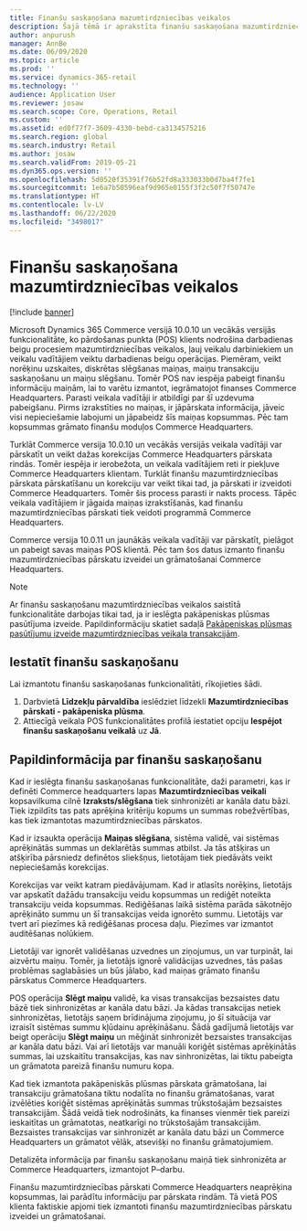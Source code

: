 ```yaml
---
title: Finanšu saskaņošana mazumtirdzniecības veikalos
description: Šajā tēmā ir aprakstīta finanšu saskaņošana mazumtirdzniecības veikalos POS programmatūrai Microsoft Dynamics 365 Commerce.
author: anpurush
manager: AnnBe
ms.date: 06/09/2020
ms.topic: article
ms.prod: ''
ms.service: dynamics-365-retail
ms.technology: ''
audience: Application User
ms.reviewer: josaw
ms.search.scope: Core, Operations, Retail
ms.custom: ''
ms.assetid: ed0f77f7-3609-4330-bebd-ca3134575216
ms.search.region: global
ms.search.industry: Retail
ms.author: josaw
ms.search.validFrom: 2019-05-21
ms.dyn365.ops.version: ''
ms.openlocfilehash: 5d0520f35391f76b52fd8a333033b0d7ba4f7fe1
ms.sourcegitcommit: 1e6a7b50596eaf9d965e0155f3f2c50f7f50747e
ms.translationtype: HT
ms.contentlocale: lv-LV
ms.lasthandoff: 06/22/2020
ms.locfileid: "3498017"
---
```

# <a name="financial-reconciliation-in-retail-stores"></a>Finanšu saskaņošana mazumtirdzniecības veikalos

[!include [banner](includes/banner.md)]

Microsoft Dynamics 365 Commerce versijā 10.0.10 un vecākās versijās funkcionalitāte, ko pārdošanas punkta (POS) klients nodrošina darbadienas beigu procesiem mazumtirdzniecības veikalos, ļauj veikalu darbiniekiem un veikalu vadītājiem veiktu darbadienas beigu operācijas. Piemēram, veikt norēķinu uzskaites, diskrētas slēgšanas maiņas, maiņu transakciju saskaņošanu un maiņu slēgšanu. Tomēr POS nav iespēja pabeigt finanšu informāciju maiņām, lai to varētu izmantot, iegrāmatojot finanses Commerce Headquarters. Parasti veikala vadītāji ir atbildīgi par šī uzdevuma pabeigšanu. Pirms izrakstīties no maiņas, ir jāpārskata informācija, jāveic visi nepieciešamie labojumi un jāpabeidz šīs maiņas kopsummas. Pēc tam kopsummas grāmato finanšu moduļos Commerce Headquarters.

Turklāt Commerce versija 10.0.10 un vecākās versijās veikala vadītāji var pārskatīt un veikt dažas korekcijas Commerce Headquarters pārskata rindās. Tomēr iespēja ir ierobežota, un veikala vadītājiem reti ir piekļuve Commerce Headquarters klientam. Turklāt finanšu mazumtirdzniecības pārskata pārskatīšanu un korekciju var veikt tikai tad, ja pārskati ir izveidoti Commerce Headquarters. Tomēr šis process parasti ir nakts process. Tāpēc veikala vadītājiem ir jāgaida maiņas izrakstīšanās, kad finanšu mazumtirdzniecības pārskati tiek veidoti programmā Commerce Headquarters.

Commerce versija 10.0.11 un jaunākās veikala vadītāji var pārskatīt, pielāgot un pabeigt savas maiņas POS klientā. Pēc tam šos datus izmanto finanšu mazumtirdzniecības pārskatu izveidei un grāmatošanai Commerce Headquarters.

> [!NOTE]
> Ar finanšu saskaņošanu mazumtirdzniecības veikalos saistītā funkcionalitāte darbojas tikai tad, ja ir ieslēgta pakāpeniskas plūsmas pasūtījuma izveide. Papildinformāciju skatiet sadaļā [Pakāpeniskas plūsmas pasūtījumu izveide mazumtirdzniecības veikala transakcijām](trickle-feed.md).

## <a name="set-up-financial-reconciliation"></a>Iestatīt finanšu saskaņošanu

Lai izmantotu finanšu saskaņošanas funkcionalitāti, rīkojieties šādi.

1. Darbvietā **Līdzekļu pārvaldība** ieslēdziet līdzekli **Mazumtirdzniecības pārskati - pakāpeniska plūsma**.
1. Attiecīgā veikala POS funkcionalitātes profilā iestatiet opciju **Iespējot finanšu saskaņošanu veikalā** uz **Jā**.

## <a name="more-information-about-financial-reconciliation"></a>Papildinformācija par finanšu saskaņošanu

Kad ir ieslēgta finanšu saskaņošanas funkcionalitāte, daži parametri, kas ir definēti Commerce headquarters lapas **Mazumtirdzniecības veikali** kopsavilkuma cilnē **Izraksts/slēgšana** tiek sinhronizēti ar kanāla datu bāzi. Tiek izpildīts tas pats aprēķina kritēriju kopums un summas robežvērtības, kas tiek izmantotas mazumtirdzniecības pārskatos.

Kad ir izsaukta operācija **Maiņas slēgšana**, sistēma validē, vai sistēmas aprēķinātās summas un deklarētās summas atbilst. Ja tās atšķiras un atšķirība pārsniedz definētos sliekšņus, lietotājam tiek piedāvāts veikt nepieciešamās korekcijas.

Korekcijas var veikt katram piedāvājumam. Kad ir atlasīts norēķins, lietotājs var apskatīt dažādu transakciju veidu kopsummas un rediģēt noteikta transakciju veida kopsummas. Rediģēšanas laikā sistēma parāda sākotnējo aprēķināto summu un šī transakcijas veida ignorēto summu. Lietotājs var tvert arī piezīmes kā rediģēšanas procesa daļu. Piezīmes var izmantot auditēšanas nolūkiem.

Lietotāji var ignorēt validēšanas uzvednes un ziņojumus, un var turpināt, lai aizvērtu maiņu. Tomēr, ja lietotājs ignorē validācijas uzvednes, tās pašas problēmas saglabāsies un būs jālabo, kad maiņas grāmato finanšu pārskatus Commerce Headquarters.

POS operācija **Slēgt maiņu** validē, ka visas transakcijas bezsaistes datu bāzē tiek sinhronizētas ar kanāla datu bāzi. Ja kādas transakcijas netiek sinhronizētas, lietotājs saņem brīdinājuma ziņojumu, jo šī situācija var izraisīt sistēmas summu kļūdainu aprēķināšanu. Šādā gadījumā lietotājs var beigt operāciju **Slēgt maiņu** un mēģināt sinhronizēt bezsaistes transakcijas ar kanāla datu bāzi. Vai arī lietotājs var manuāli koriģēt sistēmas aprēķinātās summas, lai uzskaitītu transakcijas, kas nav sinhronizētas, lai tiktu pabeigta un grāmatota pareizā finanšu numuru kopa. 

Kad tiek izmantota pakāpeniskās plūsmas pārskata grāmatošana, lai transakciju grāmatošana tiktu nodalīta no finanšu grāmatošanas, varat izvēlēties koriģēt sistēmas aprēķinātās summas trūkstošajām bezsaistes transakcijām. Šādā veidā tiek nodrošināts, ka finanses vienmēr tiek pareizi ieskaitītas un grāmatotas, neatkarīgi no trūkstošajām transakcijām. Bezsaistes transakcijas var sinhronizēt ar kanāla datu bāzi un Commerce Headquarters un grāmatot vēlāk, atsevišķi no finanšu grāmatojumiem.

Detalizēta informācija par finanšu saskaņošanu maiņā tiek sinhronizēta ar Commerce Headquarters, izmantojot P–darbu.

Finanšu mazumtirdzniecības pārskati Commerce Headquarters neaprēķina kopsummas, lai parādītu informāciju par pārskata rindām. Tā vietā POS klienta faktiskie apjomi tiek izmantoti finanšu mazumtirdzniecības pārskatu izveidei un grāmatošanai.
